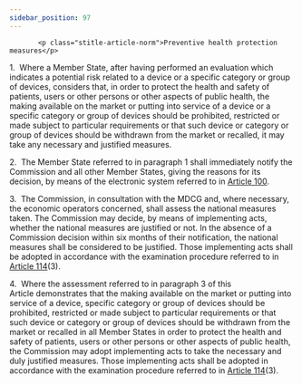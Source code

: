 ```yaml
---
sidebar_position: 97
---
```

           <p class="stitle-article-norm">Preventive health protection measures</p>
   <p class="norm">1.&nbsp;&nbsp;Where a Member&nbsp;State, after having
 performed an evaluation which indicates a potential risk related to a 
device or a specific category or group of devices, considers that, in 
order to protect the health and safety of patients, users or other 
persons or other aspects of public health, the making available on the 
market or putting into service of a device or a specific category or 
group of devices should be prohibited, restricted or made subject to 
particular requirements or that such device or category or group of 
devices should be withdrawn from the market or recalled, it may take any
 necessary and justified measures.</p>
   <p class="norm">2.&nbsp;&nbsp;The Member&nbsp;State referred to in 
paragraph&nbsp;1 shall immediately notify the Commission and all other 
Member&nbsp;States, giving the reasons for its decision, by means of the
 electronic system referred to in <a href='../CHAPTER VII/Article 100 - Electronic system on market surveillance'> Article 100</a>.</p>
   <p class="norm">3.&nbsp;&nbsp;The Commission, in consultation with 
the MDCG and, where necessary, the economic operators concerned, shall 
assess the national measures taken. The Commission may decide, by means 
of implementing acts, whether the national measures are justified or 
not. In the absence of a Commission decision within six months of their 
notification, the national measures shall be considered to be justified.
 Those implementing acts shall be adopted in accordance with the 
examination procedure referred to in <a href='../CHAPTER X/Article 114 - Committee procedure'> Article 114</a>(3).</p>
   <p class="norm">4.&nbsp;&nbsp;Where the assessment referred to in 
paragraph&nbsp;3 of this Article&nbsp;demonstrates that the making 
available on the market or putting into service of a device, specific 
category or group of devices should be prohibited, restricted or made 
subject to particular requirements or that such device or category or 
group of devices should be withdrawn from the market or recalled in all 
Member&nbsp;States in order to protect the health and safety of 
patients, users or other persons or other aspects of public health, the 
Commission may adopt implementing acts to take the necessary and duly 
justified measures. Those implementing acts shall be adopted in 
accordance with the examination procedure referred to in 
<a href='../CHAPTER X/Article 114 - Committee procedure'> Article 114</a>(3).</p>